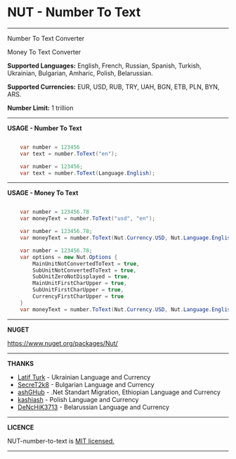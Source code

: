 # NUT - Number To Text

---

Number To Text Converter

Money To Text Converter

**Supported Languages:** English, French, Russian, Spanish, Turkish, Ukrainian, Bulgarian, Amharic, Polish, Belarussian.

**Supported Currencies:** EUR, USD, RUB, TRY, UAH, BGN, ETB, PLN, BYN, ARS.

**Number Limit:** 1 trillion

---

**USAGE - Number To Text**

```csharp

    var number = 123456
    var text = number.ToText("en");

    var number = 123456;
    var text = number.ToText(Language.English);
```

---

**USAGE - Money To Text**

```csharp

    var number = 123456.78
    var moneyText = number.ToText("usd", "en");

    var number = 123456.78;
    var moneyText = number.ToText(Nut.Currency.USD, Nut.Language.English);

    var number = 123456.78;
    var options = new Nut.Options {
        MainUnitNotConvertedToText = true,
        SubUnitNotConvertedToText = true,
        SubUnitZeroNotDisplayed = true,
        MainUnitFirstCharUpper = true,
        SubUnitFirstCharUpper = true,
        CurrencyFirstCharUpper = true
    }
    var moneyText = number.ToText(Nut.Currency.USD, Nut.Language.English, options);
```

---

**NUGET**

<https://www.nuget.org/packages/Nut/>

---

**THANKS**

- [Latif Turk](https://github.com/Latif07) - Ukrainian Language and Currency
- [SecreT2k8](https://github.com/SecreT2k8) - Bulgarian Language and Currency
- [ashGHub](https://github.com/ashGHub) - .Net Standart Migration, Ethiopian Language and Currency
- [kashiash](https://github.com/kashiash) - Polish Language and Currency
- [DeNcHiK3713](https://github.com/DeNcHiK3713) - Belarussian Language and Currency

---

**LICENCE**

NUT-number-to-text is [MIT licensed.](LICENSE)

---
